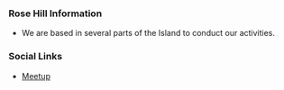 ### Rose Hill Information
* We are based in several parts of the Island to conduct our activities.

### Social Links
* [Meetup](#)


